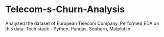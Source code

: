 # Telecom-s-Churn-Analysis
Analyzed the dataset of European Telecom Company. Performed EDA on this data. Tech stack - Python, Pandas, Seaborn, Matplotlib
